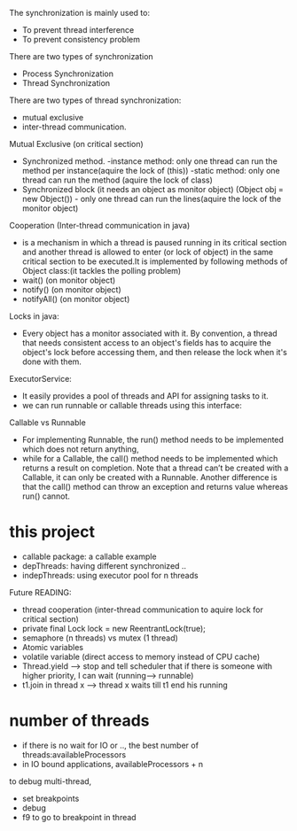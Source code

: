 The synchronization is mainly used to:
- To prevent thread interference
- To prevent consistency problem

There are two types of synchronization
- Process Synchronization
- Thread Synchronization

There are two types of thread synchronization: 
- mutual exclusive
- inter-thread communication.

Mutual Exclusive (on critical section)
  - Synchronized method.
        -instance method: only one thread can run the method per instance(aquire the lock of (this))
        -static method: only one thread can run the method (aquire the lock of class)
  - Synchronized block (it needs an object as monitor object) (Object obj = new Object())
         - only one thread can run the lines(aquire the lock of the monitor object)
         
Cooperation (Inter-thread communication in java)
  - is a mechanism in which a thread is paused running in its critical section and another thread is allowed to enter (or lock of object) in the same critical section to be executed.It is implemented by following methods of Object class:(it tackles the polling problem)
  - wait()   (on monitor object)
  - notify()   (on monitor object)
  - notifyAll()   (on monitor object)


Locks in java:
- Every object has a monitor associated with it. By convention, a thread that needs consistent access to an object's fields has to
acquire the object's lock before accessing them, and then release the lock when it's done with them.


ExecutorService:
- It easily provides a pool of threads and API for assigning tasks to it.
- we can run runnable or callable threads using this interface:

Callable vs Runnable
- For implementing Runnable, the run() method needs to be implemented which does not return anything,
- while for a Callable, the call() method needs to be implemented which returns a result on completion. 
Note that a thread can’t be created with a Callable, it can only be created with a Runnable.
Another difference is that the call() method can throw an exception and returns value whereas run() cannot.

# this project 
- callable package: a callable example
- depThreads: having different synchronized ..
- indepThreads: using executor pool for n threads


Future READING:
- thread cooperation
(inter-thread communication to aquire lock for critical section)
- private final Lock lock = new ReentrantLock(true);
- semaphore (n threads)  vs  mutex (1 thread)
- Atomic variables
- volatile variable (direct access to memory instead of CPU cache)
- Thread.yield  --> stop and tell scheduler that if there is someone with higher priority, I can wait (running--> runnable)
- t1.join in thread x  --> thread x waits till t1 end his running

# number of threads
- if there is no wait for IO or .., the best number of threads:availableProcessors
- in IO bound applications,  availableProcessors + n

to debug multi-thread, 
 - set breakpoints 
 - debug 
 - f9 to go to breakpoint in thread




